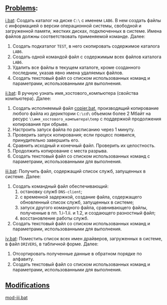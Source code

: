 ## [Problems](problems.pdf):
[i.bat](i.bat): Создать каталог на диске `С:\` с именем `LAB6`. В нем создать файлы с
информацией о версии операционной системы, свободной и загруженной памяти, жестких дисках, подключенных в системе. Имена файлов должны соответствовать применяемой команде. Далее:
1. Создать подкаталог `TEST`, в него скопировать содержимое каталога `LAB6`.
2. Создать одной командой файл с содержимым всех файлов каталога `LAB6`.
3. Удалить все файлы в текущем каталоге, кроме созданного последним, указав явно
имена удаляемых файлов.
4. Создать текстовый файл со списком использованных команд и параметрами,
использованными для выполнения.

[ii.bat](ii.bat): В ручную узнать имя_хостового_компьютера (свойства компьютера). Далее:
1. Создать исполняемый файл [copier.bat](copier.bat), производящий копирование любого файла из дериктории `C:\cd\` объемом более 2 Мбайт на ресурс `\\имя_хостового_компьютера\temp` с поддержкой продолжения копирования при обрыве.
2. Настроить запуск файла по расписанию через 1 минуту.
3. Проверить запуск копирования; если процесс появился, принудительно завершить его.
4. Сравнить исходный и конечный файл. Проверить их целостность.
5. Продолжить копирование с места разрыва.
6. Создать текстовый файл со списком использованных команд с параметрами, использованными для выполнения.

[iii.bat](iii.bat): Получить файл, содержащий список служб, запущенных в системе. Далее:
1. Создать командный файл обеспечивающий:
	1. остановку служб `DNS-client`;
	2. с временной задержкой, создание файла, содержащего обновленный список служб, запущенных в системе;
	3. запуск другого командного файла, сравнивающего файлы, полученные в пп. 1.i-1.ii.
и 1.2, и создающего разностный файл;
	4. восстановление работы служб.
2. Создать текстовый файл со списком использованных команд и параметрами, использованными для выполнения.

[iv.bat](iv.bat): Поместить список всех имен драйверов, загруженных в системе, в файл `DRIVERS`, в табличной форме. Далее:
1. Отсортировать полученные данные в обратном порядке по алфавиту.
2. Создать текстовый файл со списком использованных команд и параметрами,
использованными для выполнения.


## [Modifications](/lab6/mods/)
[mod-iii.bat](/lab6/mods/mod-iii.bat) 

